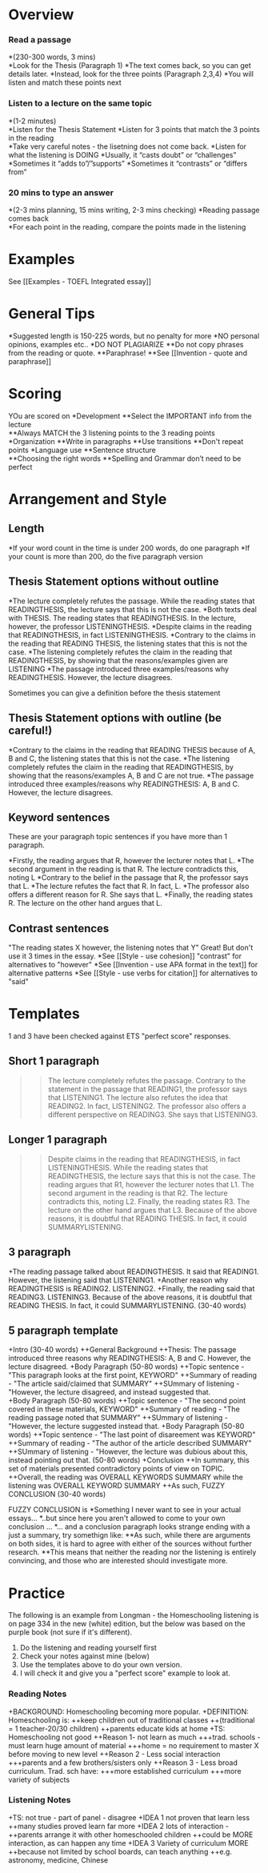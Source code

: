 # Overview
### Read a passage 
*(230-300 words, 3 mins)   
*Look for the Thesis (Paragraph 1)
*The text comes back, so you can get details later. 
*Instead, look for the three points (Paragraph 2,3,4) 
*You will listen and match these points next

### Listen to a lecture on the same topic 
*(1-2 minutes)  
*Listen for the Thesis Statement
*Listen for 3 points that match the 3 points in the reading  
*Take very careful notes - the lisetning does not come back. 
*Listen for what the listening is DOING
*Usually, it “casts doubt” or “challenges” 
*Sometimes it “adds to”/”supports”
*Sometimes it “contrasts” or “differs from”

### 20 mins to type an answer 
*(2-3 mins planning, 15 mins writing, 2-3 mins checking)
*Reading passage comes back  
*For each point in the reading, compare the points made in the listening 


# Examples
See [[Examples - TOEFL Integrated essay]]

# General Tips
*Suggested length is 150-225 words, but no penalty for more
*NO personal opinions, examples etc..
*DO NOT PLAGIARIZE
**Do not copy phrases from the reading or quote. 
**Paraphrase! 
**See [[Invention - quote and paraphrase]]


# Scoring
YOu are scored on
*Development 
**Select the IMPORTANT info from the lecture  
**Always MATCH the 3 listening points to the 3 reading points 
*Organization
**Write in paragraphs 
**Use transitions 
**Don't repeat points 
*Language use 
**Sentence structure   
**Choosing the right words
**Spelling and Grammar don’t need to be perfect 


# Arrangement and Style
## Length
*If your word count in the time is under 200 words, do one paragraph 
*If your count is more than 200, do the five paragraph version
 
## Thesis Statement options without outline
*The lecture completely refutes the passage. While the reading states that READINGTHESIS, the lecture says that this is not the case.
*Both texts deal with THESIS. The reading states that READINGTHESIS. In the lecture, however, the professor LISTENINGTHESIS. 
*Despite claims in the reading that READINGTHESIS, in fact LISTENINGTHESIS.
*Contrary to the claims in the reading that READING THESIS, the listening states that this is not the case. 
*The listening completely refutes the claim in the reading that READINGTHESIS, by showing that the reasons/examples given are LISTENING
*The passage introduced three examples/reasons why READINGTHESIS. However, the lecture disagrees.

Sometimes you can give a definition before the thesis statement

## Thesis Statement options with outline (be careful!)
*Contrary to the claims in the reading that READING THESIS because of A, B and C, the listening states that this is not the case. 
*The listening completely refutes the claim in the reading that READINGTHESIS, by showing that the reasons/examples A, B and C are not true. 
*The passage introduced three examples/reasons why READINGTHESIS: A, B and C. However, the lecture disagrees.

## Keyword sentences 
These are your paragraph topic sentences if you have more than 1 paragraph.

*Firstly, the reading argues that R, however the lecturer notes that L. 
*The second argument in the reading is that R. The lecture contradicts this, noting L
*Contrary to the belief in the passage that R, the professor says that L.
*The lecture refutes the fact that R. In fact, L.
*The professor also offers a different reason for R. She says that L.
*Finally, the reading states R. The lecture on the other hand argues that L.


## Contrast sentences
"The reading states X however, the listening notes that Y"
Great! But don't use it 3 times in the essay. 
*See [[Style - use cohesion]] "contrast" for alternatives to "however"
*See [[Invention - use APA format in the text]] for alternative patterns
*See [[Style - use verbs for citation]] for alternatives to "said"

# Templates
1 and 3 have been checked against ETS "perfect score" responses.
## Short 1 paragraph
>>The lecture completely refutes the passage. Contrary to the statement in the passage that READING1, the professor says that LISTENING1. The lecture also refutes the idea that READING2. In fact, LISTENING2. The professor also offers a different perspective on READING3. She says that LISTENING3.

## Longer 1 paragraph
>>Despite claims in the reading that READINGTHESIS, in fact LISTENINGTHESIS. While the reading states that READINGTHESIS, the lecture says that this is not the case. The reading argues that R1, however the lecturer notes that L1. The second argument in the reading is that R2. The lecture contradicts this, noting L2. Finally, the reading states R3. The lecture on the other hand argues that L3. Because of the above reasons, it is doubtful that READING THESIS. In fact, it could  SUMMARYLISTENING.

## 3 paragraph
+The reading passage talked about READINGTHESIS. It said that READING1. However, the listening said that LISTENING1.
+Another reason why READINGTHESIS is READING2. LISTENING2.
+Finally, the reading said that READING3. LISTENING3. Because of the above reasons, it is doubtful that READING THESIS. In fact, it could  SUMMARYLISTENING. (30-40 words)

## 5 paragraph template

+Intro (30-40 words)
++General Background
++Thesis: The passage introduced three reasons why READINGTHESIS: A, B and C. However, the lecture disagreed. 
+Body Paragraph (50-80 words)
++Topic sentence - "This paragraph looks at the first point, KEYWORD"
++Summary of reading - "The article said/claimed that SUMMARY"
++SUmmary of listening - "However, the lecture disagreed, and instead suggested that.  
+Body Paragraph (50-80 words)
++Topic sentence - "The second point covered in these materials, KEYWORD"
++Summary of reading - "The reading passage noted that SUMMARY"
++SUmmary of listening - "However, the lecture suggested instead that. 
+Body Paragraph (50-80 words)
++Topic sentence - "The last point of disareement was KEYWORD"
++Summary of reading - "The author of the article described SUMMARY"
++SUmmary of listening - "However, the lecture was dubious about this, instead pointing out that. (50-80 words)
+Conclusion
++In summary, this set of materials presented contradictory points of view on TOPIC. 
++Overall, the reading was OVERALL KEYWORDS SUMMARY while the listening was OVERALL KEYWORD SUMMARY
++As such, FUZZY CONCLUSION  (30-40 words)

FUZZY CONCLUSION is 
*Something I never want to see in your actual essays...
*..but since here you aren't allowed to come to your own conclusion ...
*... and a conclusion paragraph looks strange ending with a just a summary, try somethign like:
**As such, while there are arguments on both sides, it is hard to agree with either of the sources without further research. 
**This means that neither the reading nor the listening is entirely convincing, and those who are interested should investigate more. 


# Practice
The following is an example from Longman - the Homeschooling listening is on page 334 in the new (white) edition, but the below was based on the purple book (not sure if it's different).
1) Do the listening and reading yourself first
2) Check your notes against mine (below)
3) Use the templates above to do your own version. 
4) I will check it and give you a "perfect score" example to look at.  

### Reading Notes 
+BACKGROUND: Homeschooling becoming more popular. 
+DEFINITION: Homeschooling is:
++keep children out of traditional classes
++(traditional = 1 teacher-20/30 children)
++parents educate kids at home
+TS: Homeschooling not good
++Reason 1-  not learn as much
+++trad. schools - must learn huge amount of material
+++home = no requirement to master X before moving to new level
++Reason 2 - Less social interaction
+++parents and a few brothers/sisters only
++Reason 3 - Less broad curriculum. Trad. sch have:
+++more established curriculum
+++more variety of subjects

### Listening Notes 
+TS: not true - part of panel - disagree
+IDEA 1 not proven that learn less
++many studies proved learn far more
+IDEA 2 lots of interaction - 
++parents arrange it with other homeschooled children
++could be MORE interaction, as can happen any time
+IDEA 3 Variety of curriculum MORE 
++because not limited by school boards, can teach anything
++e.g. astronomy, medicine, Chinese
  